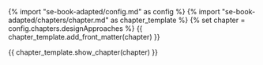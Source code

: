 <frontmatter>
{% import "se-book-adapted/config.md" as config %}
{% import "se-book-adapted/chapters/chapter.md" as chapter_template %}
{% set chapter = config.chapters.designApproaches %}
{{ chapter_template.add_front_matter(chapter) }}
</frontmatter>

{{ chapter_template.show_chapter(chapter) }}